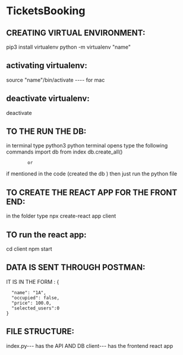 # TicketsBooking

CREATING VIRTUAL ENVIRONMENT:
-----------------------------
pip3 install virtualenv
python -m virtualenv "name"

activating virtualenv:
---------------------
source "name"/bin/activate ---- for mac 

deactivate virtualenv:
-----------------------
deactivate

TO THE RUN THE DB:
--------------------
in terminal type python3
python terminal opens 
type the following commands
import db from index
db.create_all()

            or 

if mentioned in the code (created the db )
then just run the python file

TO CREATE THE REACT APP FOR THE FRONT END:
-------------------------------------------
in the folder type 
npx create-react app client

TO run the react app:
---------------------
cd client 
npm start

DATA IS SENT THROUGH POSTMAN:
-----------------------------
IT IS IN THE FORM :
    {
       
      "name": "1A", 
      "occupied": false, 
      "price": 100.0,
      "selected_users":0
    }

FILE STRUCTURE:
---------------
index.py--- has the API AND DB 
client--- has the frontend react app

